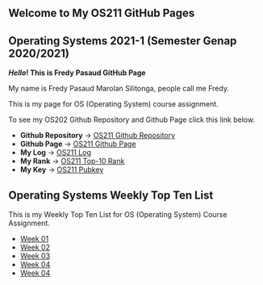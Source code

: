 ## Welcome to My OS211 GitHub Pages

## Operating Systems 2021-1 (Semester Genap 2020/2021)
**_Hello_! This is Fredy Pasaud GitHub Page**

My name is Fredy Pasaud Marolan Silitonga, people call me Fredy. <br/>

This is my page for OS (Operating System) course assignment. <br/>

To see my OS202 Github Repository and Github Page click this link below. <br/>
* **Github Repository** -> [OS211 Github Repository](https://github.com/fredypasaud/os211/) <br/>
* **Github Page** -> [OS211 Github Page](https://fredypasaud.github.io/os211/) <br/>
* **My Log** -> [OS211 Log](https://fredypasaud.github.io/os211/TXT/mylog.txt) <br/>
* **My Rank** -> [OS211 Top-10 Rank](https://fredypasaud.github.io/os211/TXT/myrank.txt) <br/>
* **My Key** -> [OS211 Pubkey](https://fredypasaud.github.io/os211/TXT/mypubkey.txt) <br/>

## Operating Systems Weekly Top Ten List

This is my Weekly Top Ten List for OS (Operating System) Course Assignment.
* [Week 01](W01/)
* [Week 02](W02/)
* [Week 03](W03/)
* [Week 04](W04/)
* [Week 04](W05/)
